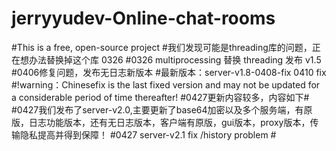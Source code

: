 # jerryyudev-Online-chat-rooms
#This is a free, open-source project 
#我们发现可能是threading库的问题，正在想办法替换掉这个库 0326
#0326 multiprocessing 替换 threading 发布 v1.5
#0406修复问题，发布无日志新版本
#最新版本：server-v1.8-0408-fix 0410 fix
#!warning：Chinesefix is the last fixed version and may not be updated for a considerable period of time thereafter!
#0427更新内容较多，内容如下#
#0427我们发布了server-v2.0,主要更新了base64加密以及多个服务端，有原版，日志功能版本，还有无日志版本，客户端有原版，gui版本，proxy版本，传输隐私提高并得到保障！
#0427 server-v2.1 fix /history problem #

